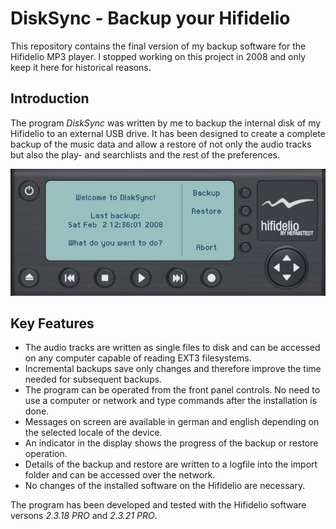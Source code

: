 # DiskSync - Backup your Hifidelio

This repository contains the final version of my backup software for the Hifidelio MP3 player. I stopped working on this project in 2008 and only keep it here for historical reasons.

## Introduction

The program *DiskSync* was written by me to backup the internal disk of my Hifidelio to an external USB drive. It has been designed to create a complete backup of the music data and allow a restore of not only the audio tracks but also the play- and searchlists and the rest of the preferences.

![alt DiskSync welcome screen](https://github.com/smoeding/disksync/raw/gh-pages/Welcome.jpg "DiskSync welcome screen")

## Key Features

* The audio tracks are written as single files to disk and can be accessed on any computer capable of reading EXT3 filesystems.
* Incremental backups save only changes and therefore improve the time needed for subsequent backups.
* The program can be operated from the front panel controls. No need to use a computer or network and type commands after the installation is done.
* Messages on screen are available in german and english depending on the selected locale of the device.
* An indicator in the display shows the progress of the backup or restore operation.
* Details of the backup and restore are written to a logfile into the import folder and can be accessed over the network.
* No changes of the installed software on the Hifidelio are necessary.

The program has been developed and tested with the Hifidelio software versons *2.3.18 PRO* and *2.3.21 PRO*.

